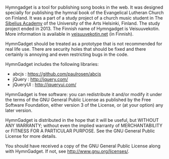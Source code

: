 Hymngadget is a tool for publishing song books in the web. It was designed specially for publishing the hymnal book of the Evangelical Lutheran Church on Finland. It was a part of a study project of a church music student in The [Sibelius Academy](https://www.uniarts.fi/en/units/sibelius-academy/) of the University of the Arts Helsinki, Finland. The study project ended in 2013. The Finnish name of Hymngadget is Veisuuvekotin. More information is available in [veisuuvekotin.net](https://veisuuvekotin.net) (in Finnish).

HymnGadget should be treated as a prototype that is not recommended for real life use. There are security holes that should be fixed and there certainly is annoying and even restricting bugs in the code. 

HymnGadget includes the following libraries:

- abcjs : https://github.com/paulrosen/abcjs
- jQuery : http://jquery.com/
- jQueryUI : http://jqueryui.com/

HymnGadget is free software: you can redistribute it and/or modify it under the terms of the GNU General Public License as published by the Free Software Foundation, either version 3 of the License, or (at your option) any later version.

HymnGadget is distributed in the hope that it will be useful, but WITHOUT ANY WARRANTY; without even the implied warranty of MERCHANTABILITY or FITNESS FOR A PARTICULAR PURPOSE.  See the GNU General Public License for more details.

You should have received a copy of the GNU General Public License along with HymnGadget. If not, see <http://www.gnu.org/licenses/>.
